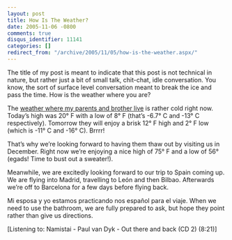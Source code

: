 ```yaml
---
layout: post
title: How Is The Weather?
date: 2005-11-06 -0800
comments: true
disqus_identifier: 11141
categories: []
redirect_from: "/archive/2005/11/05/how-is-the-weather.aspx/"
---
```


The title of my post is meant to indicate that this post is not
technical in nature, but rather just a bit of small talk, chit-chat,
idle conversation. You know, the sort of surface level conversation
meant to break the ice and pass the time. How is the weather where you
are?

The [weather where my parents and brother
live](http://weather.yahoo.com/forecast/USAK0012_f.html) is rather cold
right now. Today’s high was 20° F with a low of 8° F (that’s -6.7° C and
-13° C respectively). Tomorrow they will enjoy a brisk 12° F high and 2°
F low (which is -11° C and -16° C). Brrrr!

That’s why we’re looking forward to having them thaw out by visiting us
in December. Right now we’re enjoying a nice high of 75° F and a low of
56° (egads! Time to bust out a sweater!).

Meanwhile, we are excitedly looking forward to our trip to Spain coming
up. We are flying into Madrid, travelling to León and then Bilbao.
Afterwards we’re off to Barcelona for a few days before flying back.

Mi esposa y yo estamos practicando nos español para el viaje. When we
need to use the bathroom, we are fully prepared to ask, but hope they
point rather than give us directions.

[Listening to: Namistai - Paul van Dyk - Out there and back (CD 2)
(8:21)]

